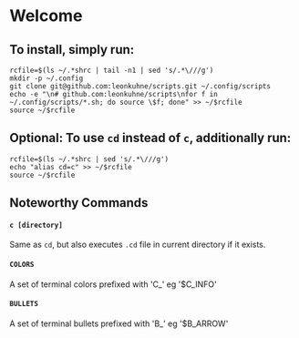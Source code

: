 # Welcome

## To install, simply run:
```
rcfile=$(ls ~/.*shrc | tail -n1 | sed 's/.*\///g')
mkdir -p ~/.config
git clone git@github.com:leonkuhne/scripts.git ~/.config/scripts
echo -e "\n# github.com:leonkuhne/scripts\nfor f in ~/.config/scripts/*.sh; do source \$f; done" >> ~/$rcfile
source ~/$rcfile
```

## Optional: To use `cd` instead of `c`, additionally run:
```
rcfile=$(ls ~/.*shrc | sed 's/.*\///g')
echo "alias cd=c" >> ~/$rcfile
source ~/$rcfile
```

## Noteworthy Commands
#### `c [directory]`
Same as `cd`, but also executes `.cd` file in current directory if it exists. 
#### `COLORS`
A set of terminal colors prefixed with 'C_' eg '$C_INFO'
#### `BULLETS`
A set of terminal bullets prefixed with 'B_' eg '$B_ARROW'
